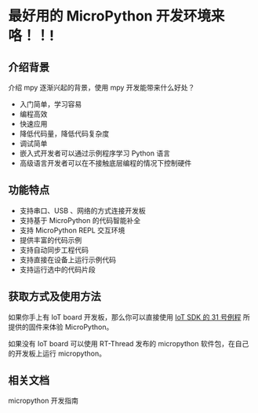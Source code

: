 # 最好用的 MicroPython 开发环境来咯！！!

## 介绍背景

介绍 mpy 逐渐兴起的背景，使用 mpy 开发能带来什么好处？

- 入门简单，学习容易
- 编程高效
- 快速应用
- 降低代码量，降低代码复杂度
- 调试简单
- 嵌入式开发者可以通过示例程序学习 Python 语言
- 高级语言开发者可以在不接触底层编程的情况下控制硬件

## 功能特点

- 支持串口、USB 、网络的方式连接开发板
- 支持基于 MicroPython 的代码智能补全
- 支持 MicroPython REPL 交互环境
- 提供丰富的代码示例
- 支持自动同步工程代码
- 支持直接在设备上运行示例代码
- 支持运行选中的代码片段

## 获取方式及使用方法

如果你手上有 IoT board 开发板，那么你可以直接使用 [IoT SDK 的 31 号例程](https://github.com/RT-Thread/IoT_Board/tree/master/examples/31_micropython) 所提供的固件来体验 MicroPython。

如果没有 IoT board 可以使用 RT-Thread 发布的 micropython 软件包，在自己的开发板上运行 micropython。

## 相关文档

micropython 开发指南